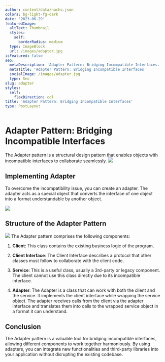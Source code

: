 ```yaml
---
author: content/data/nacho.json
colors: bg-light-fg-dark
date: '2023-06-29'
featuredImage:
  altText: Thumbnail
  styles:
    self:
      borderRadius: medium
  type: ImageBlock
  url: /images/adapter.jpg
isFeatured: false
seo:
  metaDescription: 'Adapter Pattern: Bridging Incompatible Interfaces.'
  metaTitle: 'Adapter Pattern: Bridging Incompatible Interfaces'
  socialImage: /images/adapter.jpg
  type: Seo
slug: adapter
styles:
  self:
    flexDirection: col
title: 'Adapter Pattern: Bridging Incompatible Interfaces'
type: PostLayout
---
```


# Adapter Pattern: Bridging Incompatible Interfaces

The Adapter pattern is a structural design pattern that enables objects with incompatible interfaces to collaborate seamlessly.
![](/images/adapter-problem.png)

## Implementing Adapter

To overcome the incompatibility issue, you can create an adapter. The adapter acts as a special object that converts the interface of one object into a format understandable by another object.


![](/images/adapter-solution.png)


## Structure of the Adapter Pattern
![](/images/adapter-structure.png)
The Adapter pattern comprises the following components:

1.  **Client**: This class contains the existing business logic of the program.
    
2.  **Client Interface**: The Client Interface describes a protocol that other classes must follow to collaborate with the client code.
    
3.  **Service**: This is a useful class, usually a 3rd-party or legacy component. The client cannot use this class directly due to its incompatible interface.
    
4.  **Adapter**: The Adapter is a class that can work with both the client and the service. It implements the client interface while wrapping the service object. The adapter receives calls from the client via the adapter interface and translates them into calls to the wrapped service object in a format it can understand.
    

## Conclusion

The Adapter pattern is a valuable tool for bridging incompatible interfaces, allowing different components to work together harmoniously. By using adapters, you can integrate new functionalities and third-party libraries into your application without disrupting the existing codebase.